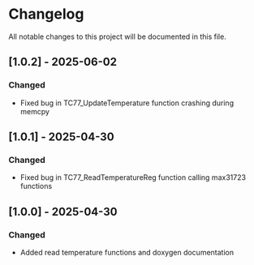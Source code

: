 # Changelog

All notable changes to this project will be documented in this file.

## [1.0.2] - 2025-06-02
### Changed
- Fixed bug in TC77_UpdateTemperature function crashing during memcpy

## [1.0.1] - 2025-04-30
### Changed
- Fixed bug in TC77_ReadTemperatureReg function calling max31723 functions

## [1.0.0] - 2025-04-30
### Changed
- Added read temperature functions and doxygen documentation